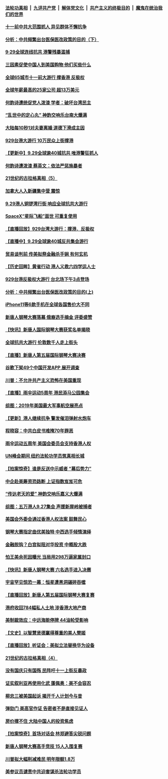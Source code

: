 ####  [法轮功真相](../../../../basic/blob/master/README.md?t=09300739) &nbsp;|&nbsp; [九评共产党](../../../../9ping.md/blob/master/README.md?t=09300739) &nbsp;|&nbsp; [解体党文化](../../../../jtdwh.md/blob/master/README.md?t=09300739)  &nbsp;|&nbsp; [共产主义的终极目的](../../../../gczydzjmd.md/blob/master/README.md?t=09300739) &nbsp;|&nbsp; [魔鬼在统治我们的世界](../../../../mgztzwmdsj.md/blob/master/README.md?t=09300739) 

#### [十一前中共大范围抓人 异见群体不懈抗争](../pages/nf4514/n11554899.md?t=09300739) 

#### [分析：中共频繁出台医保医改政策的目的（下）](../pages/nf4514/n11555803.md?t=09300739) 

#### [9·29全球连线抗共 港警残暴滥捕](../pages/nf4514/n11555640.md?t=09300739) 

#### [三因素促使中国人到美国购物 他们买些什么](../pages/nf4514/n11469420.md?t=09300739) 

#### [全球65城市十一前大游行 撑香港 反极权](../pages/nf4514/n11554701.md?t=09300739) 

#### [全球年薪最高的25家公司 超13万美元](../pages/nf4514/n11542561.md?t=09300739) 

#### [何韵诗遭统促党人泼漆 学者：破坏台湾民主](../pages/nf4514/n11555280.md?t=09300739) 

#### [“乱世中的定心丸” 神韵交响乐台南大爆满](../pages/nf4514/n11555244.md?t=09300739) 

#### [大陆每10秒1对夫妻离婚 道德下滑成主因](../pages/nf4514/n11554897.md?t=09300739) 

#### [929台港大游行 10万民众上街撑港](../pages/nf4514/n11554520.md?t=09300739) 

#### [【更新中】9.29全球逾40城抗共 唯港警狂抓人](../pages/nf4514/n11553704.md?t=09300739) 

#### [何韵诗遭泼漆 蔡英文：依法严惩施暴者](../pages/nf4514/n11554700.md?t=09300739) 

#### [21世纪的古拉格真相（5）](../pages/nf4514/n11550494.md?t=09300739) 

#### [加拿大人入新疆集中营 震惊](../pages/nf4514/n11554998.md?t=09300739) 

#### [9.29港人铜锣湾行街 响应全球抗共大游行](../pages/nf4514/n11554827.md?t=09300739) 

#### [SpaceX“星际飞船”面世 可重复使用](../pages/nf4514/n11554214.md?t=09300739) 

#### [【直播回放】929台湾大游行：撑港．反极权](../pages/nf4514/n11545681.md?t=09300739) 

#### [【直播中】9.29全球逾40城反共集会游行](../pages/nf4514/n11544233.md?t=09300739) 

#### [贸易谈判前 传美拟祭金融杀手锏 有何玄机](../pages/nf4514/n11553110.md?t=09300739) 

#### [【历史回眸】黄雀行动 港人义救六四学运人士](../pages/nf4514/n11545294.md?t=09300739) 

#### [929台港反极权大游行 台北场下午3点登场](../pages/nf4514/n11553624.md?t=09300739) 

#### [分析：中共频繁出台医保医改政策的目的(上)](../pages/nf4514/n11553494.md?t=09300739) 

#### [iPhone11等6款手机在全球各国售价大不同](../pages/nf4514/n11544583.md?t=09300739) 

#### [新唐人钢琴大赛落幕 俄裔选手摘金 评委盛赞](../pages/nf4514/n11553384.md?t=09300739) 

#### [【快讯】新唐人国际钢琴大赛获奖名单揭晓](../pages/nf4514/n11553275.md?t=09300739) 

#### [全球抗共大游行 伦敦数千人走上街头](../pages/nf4514/n11552948.md?t=09300739) 

#### [【直播】新唐人第五届国际钢琴大赛决赛](../pages/nf4514/n11553015.md?t=09300739) 

#### [谷歌下架49个中国开发APP 展开调查](../pages/nf4514/n11552928.md?t=09300739) 

#### [川普：不允许共产主义恐怖在美国重现](../pages/nf4514/n11552984.md?t=09300739) 

#### [【直播】雨伞运动5周年 港民添马公园集会](../pages/nf4514/n11552529.md?t=09300739) 

#### [组图：2019年美国最大军事航空展亮点](../pages/nf4514/n11551857.md?t=09300739) 

#### [【更新】港人继续抗争 警发催泪弹射水炮车](../pages/nf4514/n11552329.md?t=09300739) 

#### [程晓容：中共白皮书难掩70年罪恶](../pages/nf4514/n11552335.md?t=09300739) 

#### [雨伞运动五周年 美国会委员会支持香港人权](../pages/nf4514/n11551792.md?t=09300739) 

#### [UN峰会期间 纽约法轮功学员筑真相长城](../pages/nf4514/n11551758.md?t=09300739) 

#### [【拍案惊奇】谁是反送中示威者 “幕后势力”](../pages/nf4514/n11551909.md?t=09300739) 

#### [中企赴美筹资恐路断 上证指数岌岌可危](../pages/nf4514/n11551697.md?t=09300739) 

#### [“传达老天的爱” 神韵交响乐嘉义大爆满](../pages/nf4514/n11551879.md?t=09300739) 

#### [组图：五万港人9.27集会 声援新屋岭被捕者](../pages/nf4514/n11551844.md?t=09300739) 

#### [美国会外委会通过香港人权法案 鼓舞民心](../pages/nf4514/n11551555.md?t=09300739) 

#### [钢琴大赛指定曲优美独特 中西选手倾情演绎](../pages/nf4514/n11551578.md?t=09300739) 

#### [金融脱钩？白宫拟阻对华投资 中概股大跌](../pages/nf4514/n11551260.md?t=09300739) 

#### [怕王美余死因曝光 当局用298万逼家属封口](../pages/nf4514/n11546241.md?t=09300739) 

#### [【快讯】新唐人钢琴大赛 六名选手进入决赛](../pages/nf4514/n11551541.md?t=09300739) 

#### [宇宙罕见惊恐一幕：恒星遭黑洞碾碎吞噬](../pages/nf4514/n11551114.md?t=09300739) 

#### [【直播回放】新唐人第五届国际钢琴大赛复赛](../pages/nf4514/n11549569.md?t=09300739) 

#### [港府收回784幅私人土地 涉香港大地产商](../pages/nf4514/n11551088.md?t=09300739) 

#### [美制裁效应：中远海能停牌 44油轮受影响](../pages/nf4514/n11550947.md?t=09300739) 

#### [【文史】以智慧贤德赢得尊重的美人樊姬](../pages/nf4514/n11539138.md?t=09300739) 

#### [【直播回放】听证会：美拟立法替换华为设备](../pages/nf4514/n11549193.md?t=09300739) 

#### [21世纪的古拉格真相（4）](../pages/nf4514/n11546060.md?t=09300739) 

#### [没有国庆只有国殇 民阵吁十一上街反暴政](../pages/nf4514/n11549314.md?t=09300739) 

#### [证实叙利亚再使用化武 蓬佩奥：美不会容忍](../pages/nf4514/n11550126.md?t=09300739) 

#### [柳忠三被美国起诉 揭开千人计划今与昔](../pages/nf4514/n11541932.md?t=09300739) 

#### [弹劾门 美高官作证 告密者不是直接见证人](../pages/nf4514/n11549189.md?t=09300739) 

#### [房价撑不住 大陆中国人的投资焦虑](../pages/nf4514/n11531149.md?t=09300739) 

#### [【拍案惊奇】首场对话会 林郑避答尖锐问题](../pages/nf4514/n11549383.md?t=09300739) 

#### [新唐人钢琴大赛高手竞技 15人入围复赛](../pages/nf4514/n11548974.md?t=09300739) 

#### [川普拟大幅削减难民 明年限额1.8万](../pages/nf4514/n11549250.md?t=09300739) 

#### [美参议员谴责中共迫害谋杀法轮功学员](../pages/nf4514/n11549146.md?t=09300739) 

